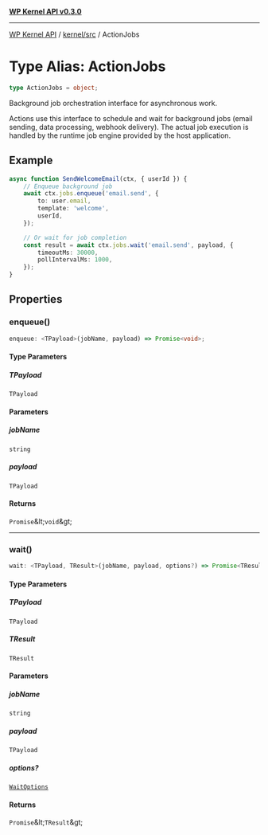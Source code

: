[**WP Kernel API v0.3.0**](../../../README.md)

---

[WP Kernel API](../../../README.md) / [kernel/src](../README.md) / ActionJobs

# Type Alias: ActionJobs

```ts
type ActionJobs = object;
```

Background job orchestration interface for asynchronous work.

Actions use this interface to schedule and wait for background jobs (email sending,
data processing, webhook delivery). The actual job execution is handled by the runtime
job engine provided by the host application.

## Example

```typescript
async function SendWelcomeEmail(ctx, { userId }) {
	// Enqueue background job
	await ctx.jobs.enqueue('email.send', {
		to: user.email,
		template: 'welcome',
		userId,
	});

	// Or wait for job completion
	const result = await ctx.jobs.wait('email.send', payload, {
		timeoutMs: 30000,
		pollIntervalMs: 1000,
	});
}
```

## Properties

### enqueue()

```ts
enqueue: <TPayload>(jobName, payload) => Promise<void>;
```

#### Type Parameters

##### TPayload

`TPayload`

#### Parameters

##### jobName

`string`

##### payload

`TPayload`

#### Returns

`Promise`\&lt;`void`\&gt;

---

### wait()

```ts
wait: <TPayload, TResult>(jobName, payload, options?) => Promise<TResult>;
```

#### Type Parameters

##### TPayload

`TPayload`

##### TResult

`TResult`

#### Parameters

##### jobName

`string`

##### payload

`TPayload`

##### options?

[`WaitOptions`](WaitOptions.md)

#### Returns

`Promise`\&lt;`TResult`\&gt;
